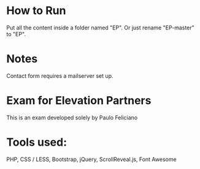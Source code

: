 # How to Run
Put all the content inside a folder named "EP". Or just rename "EP-master" to "EP".

# Notes
Contact form requires a mailserver set up.

# Exam for Elevation Partners
This is an exam developed solely by Paulo Feliciano

# Tools used:
PHP, CSS / LESS, Bootstrap, jQuery, ScrollReveal.js, Font Awesome



